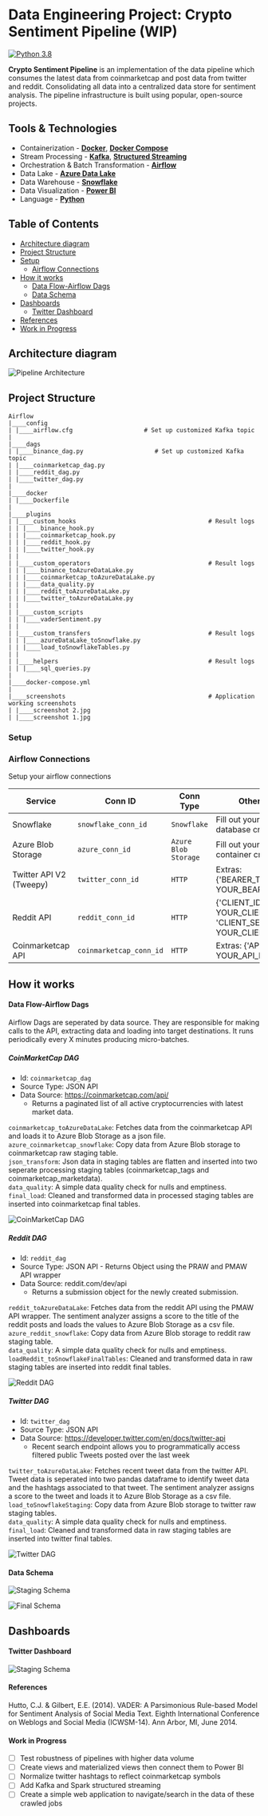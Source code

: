 # Data Engineering Project: Crypto Sentiment Pipeline (WIP)
[![Python 3.8](https://img.shields.io/badge/python-3.8-blue.svg)](https://www.python.org/downloads/release/python-360/)


**Crypto Sentiment Pipeline** is an implementation of the data pipeline which consumes the latest data from coinmarketcap and post data from twitter and reddit. Consolidating all data into a centralized data store for sentiment analysis.
The pipeline infrastructure is built using popular, open-source projects.

## Tools & Technologies

- Containerization - [**Docker**](https://www.docker.com), [**Docker Compose**](https://docs.docker.com/compose/)
- Stream Processing - [**Kafka**](https://kafka.apache.org), [**Structured Streaming**](https://spark.apache.org/docs/latest/structured-streaming-programming-guide.html)
- Orchestration & Batch Transformation - [**Airflow**](https://airflow.apache.org)
- Data Lake - [**Azure Data Lake**](https://azure.microsoft.com/en-us/solutions/data-lake/)
- Data Warehouse - [**Snowflake**](https://www.snowflake.com/)
- Data Visualization - [**Power BI**](https://powerbi.microsoft.com)
- Language - [**Python**](https://www.python.org)

<!-- TABLE OF CONTENTS -->
## Table of Contents

* [Architecture diagram](#architecture-diagram)
* [Project Structure](#project-structure)
* [Setup](#setup)
    * [Airflow Connections](airflow-connections)
* [How it works](#how-it-works)
    * [Data Flow-Airflow Dags](#data-flow)
    * [Data Schema](#data-schema)
* [Dashboards](#dashboards)
    * [Twitter Dashboard](#twitter-dashboard)
* [References](#references)
* [Work in Progress](#work-in-progress)

<!-- ARCHITECTURE DIAGRAM -->
## Architecture diagram

![Pipeline Architecture](https://github.com/ryancflo/crypto_sentiment_pipeline/blob/main/images/projarchitecture.jpeg)


<!-- PROJECT STRUCTURE -->
## Project Structure

```
Airflow
|____config
| |____airflow.cfg                    # Set up customized Kafka topic
|
|____dags
| |____binance_dag.py                    # Set up customized Kafka topic
| |____coinmarketcap_dag.py
| |____reddit_dag.py
| |____twitter_dag.py
|
|____docker
| |____Dockerfile
|
|____plugins
| |____custom_hooks                                     # Result logs
| | |____binance_hook.py
| | |____coinmarketcap_hook.py
| | |____reddit_hook.py
| | |____twitter_hook.py
| |  
| |____custom_operators                                 # Result logs
| | |____binance_toAzureDataLake.py
| | |____coinmarketcap_toAzureDataLake.py
| | |____data_quality.py
| | |____reddit_toAzureDataLake.py
| | |____twitter_toAzureDataLake.py
| |
| |____custom_scripts 
| | |____vaderSentiment.py
| |
| |____custom_transfers                                 # Result logs
| | |____azureDataLake_toSnowflake.py
| | |____load_toSnowflakeTables.py
| |
| |____helpers                                          # Result logs
| | |____sql_queries.py
|
|____docker-compose.yml 
|
|____screenshots                                        # Application working screenshots
| |____screenshot 2.jpg
| |____screenshot 1.jpg
```

<!-- SETUP -->
### Setup

### Airflow Connections

Setup your airflow connections 

| Service | Conn ID | Conn Type | Other fields |
| ------- | ------- | --------- | ------------------ |
| Snowflake | `snowflake_conn_id` | `Snowflake` | Fill out your Snowflake database credentials |
| Azure Blob Storage | `azure_conn_id` | `Azure Blob Storage` | Fill out your Azure container credentials |
| Twitter API V2 (Tweepy)| `twitter_conn_id` | `HTTP` | Extras: {'BEARER_TOKEN' : YOUR_BEARER_TOKEN} |
| Reddit API | `reddit_conn_id` | `HTTP` | {'CLIENT_ID' : YOUR_CLIENT_ID, 'CLIENT_SECRET' : YOUR_CLIENT_SECRET} |
| Coinmarketcap API | `coinmarketcap_conn_id` | `HTTP` |  Extras: {'API_KEY' : YOUR_API_KEY}|


<!-- HOW IT WORKS -->
## How it works

#### Data Flow-Airflow Dags
Airflow Dags are seperated by data source. They are responsible for making calls to the API, extracting data and loading into target destinations.
It runs periodically every X minutes producing micro-batches.

##### CoinMarketCap DAG
 - Id: `coinmarketcap_dag`
 - Source Type: JSON API
 - Data Source: https://coinmarketcap.com/api/
    - Returns a paginated list of all active cryptocurrencies with latest market data. 

`coinmarketcap_toAzureDataLake`: Fetches data from the coinmarketcap API and loads it to Azure Blob Storage as a json file.\
`azure_coinmarketcap_snowflake`: Copy data from Azure Blob storage to coinmarketcap raw staging table.\
`json_transform`: Json data in staging tables are flatten and inserted into two seperate processing staging tables (coinmarketcap_tags and coinmarketcap_marketdata).\
`data_quality`: A simple data quality check for nulls and emptiness.\
`final_load`: Cleaned and transformed data in processed staging tables are inserted into coinmarketcap final tables.

![CoinMarketCap DAG](https://github.com/ryancflo/crypto_sentiment_pipeline/blob/main/images/coinmarketcap_dag.PNG)

##### Reddit DAG
 - Id: `reddit_dag`
 - Source Type: JSON API - Returns Object using the PRAW and PMAW API wrapper
 - Data Source: reddit.com/dev/api
    - Returns a submission object for the newly created submission.

`reddit_toAzureDataLake`: Fetches data from the reddit API using the PMAW API wrapper. The sentiment analyzer assigns a score to the title of the reddit posts and loads the values to Azure Blob Storage as a csv file.\
`azure_reddit_snowflake`: Copy data from Azure Blob storage to reddit raw staging table.\
`data_quality`: A simple data quality check for nulls and emptiness.\
`loadReddit_toSnowflakeFinalTables`: Cleaned and transformed data in raw staging tables are inserted into reddit final tables.


![Reddit DAG](https://github.com/ryancflo/crypto_sentiment_pipeline/blob/main/images/reddit_dag.PNG)

##### Twitter DAG
 - Id: `twitter_dag`
 - Source Type: JSON API
 - Data Source: https://developer.twitter.com/en/docs/twitter-api
    - Recent search endpoint allows you to programmatically access filtered public Tweets posted over the last week

`twitter_toAzureDataLake`: Fetches recent tweet data from the twitter API. Tweet data is seperated into two pandas dataframe to identify tweet data and the hashtags associated to that tweet. The sentiment analyzer assigns a score to the tweet and loads it to Azure Blob Storage as a csv file.\
`load_toSnowflakeStaging`: Copy data from Azure Blob storage to twitter raw staging tables.\
`data_quality`: A simple data quality check for nulls and emptiness.\
`final_load`: Cleaned and transformed data in raw staging tables are inserted into twitter final tables.

![Twitter DAG](https://github.com/ryancflo/crypto_sentiment_pipeline/blob/main/images/twitter_dag.PNG)


#### Data Schema

![Staging Schema](https://github.com/ryancflo/crypto_sentiment_pipeline/blob/main/images/staging_tables.PNG)

![Final Schema](https://github.com/ryancflo/crypto_sentiment_pipeline/blob/main/images/final_tables.png)


## Dashboards

#### Twitter Dashboard

![Staging Schema](https://github.com/ryancflo/crypto_sentiment_pipeline/blob/main/images/twitter_dashboard.PNG)



#### References

Hutto, C.J. & Gilbert, E.E. (2014). VADER: A Parsimonious Rule-based Model for
Sentiment Analysis of Social Media Text. Eighth International Conference on
Weblogs and Social Media (ICWSM-14). Ann Arbor, MI, June 2014.

#### Work in Progress

- [ ] Test robustness of pipelines with higher data volume
- [ ] Create views and materialized views then connect them to Power BI
- [ ] Normalize twitter hashtags to reflect coinmarketcap symbols
- [ ] Add Kafka and Spark structured streaming
- [ ] Create a simple web application to navigate/search in the data of these crawled jobs